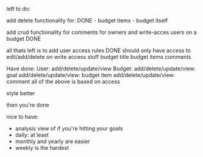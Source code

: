 left to do:

add delete functionality for: DONE
    - budget items
    - budget itself

add crud functionality for comments for owners and write-acces users on a budget DONE

all thats left is to add user access rules DONE
    should only have access to edit/add/delete on write access stuff
        budget title
        budget items
        comments


Have done:
User: 
    add/delete/update/view
Budget:
    add/delete/update/view: goal
    add/delete/update/view: budget item
    add/delete/update/view: comment
    all of the above is based on access




style better







then you're done

nice to have: 
- analysis view of if you're hitting your goals 
- daily: at least
- monthly and yearly are easier
- weekly is the hardest 